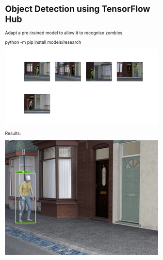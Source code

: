 # Object Detection using TensorFlow Hub
Adapt a pre-trained model to allow it to recognise zombies.

python -m pip install models/research

![Samples](samples.png?raw=true "samples")

Results:

![Results](zombie-anim.gif?raw=true "Animated gif")
